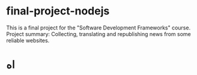 # final-project-nodejs
This is a final project for the "Software Development Frameworks" course. Project summary: Collecting, translating and republishing news from some reliable websites.
# اه
